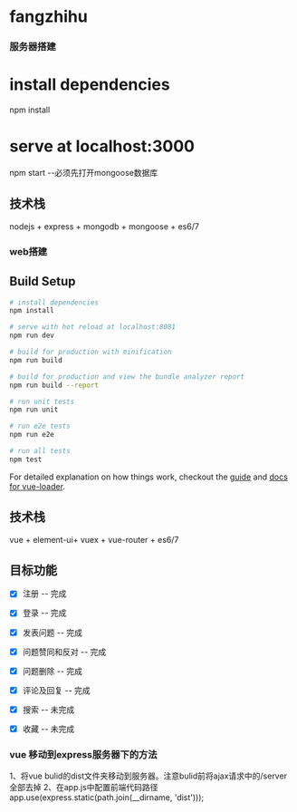 # fangzhihu

### 服务器搭建
# install dependencies
npm install

# serve at localhost:3000
npm start --必须先打开mongoose数据库

## 技术栈

nodejs + express + mongodb + mongoose + es6/7 

### web搭建

## Build Setup

``` bash
# install dependencies
npm install

# serve with hot reload at localhost:8081
npm run dev

# build for production with minification
npm run build

# build for production and view the bundle analyzer report
npm run build --report

# run unit tests
npm run unit

# run e2e tests
npm run e2e

# run all tests
npm test
```

For detailed explanation on how things work, checkout the [guide](http://vuejs-templates.github.io/webpack/) and [docs for vue-loader](http://vuejs.github.io/vue-loader).

## 技术栈

vue + element-ui+ vuex + vue-router + es6/7 

## 目标功能

- [x] 注册 -- 完成
- [x] 登录 -- 完成
- [x] 发表问题 -- 完成
- [x] 问题赞同和反对 -- 完成
- [x] 问题删除 -- 完成
- [x] 评论及回复 -- 完成
- [x] 搜索 -- 未完成
- [x] 收藏 -- 未完成


### vue 移动到express服务器下的方法

1、将vue bulid的dist文件夹移动到服务器。注意bulid前将ajax请求中的/server全部去掉
2、在app.js中配置前端代码路径
app.use(express.static(path.join(__dirname, 'dist')));